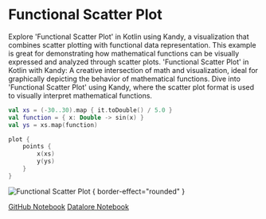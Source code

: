 # Functional Scatter Plot

<web-summary>
Explore 'Functional Scatter Plot' in Kotlin using Kandy, a visualization that combines scatter plotting with functional data representation.
This example is great for demonstrating how mathematical functions can be visually expressed and analyzed through scatter plots.
</web-summary>

<card-summary>
'Functional Scatter Plot' in Kotlin with Kandy: A creative intersection of math and visualization, ideal for graphically depicting the behavior of mathematical functions.
</card-summary>

<link-summary>
Dive into 'Functional Scatter Plot' using Kandy,
where the scatter plot format is used to visually interpret mathematical functions.
</link-summary>


<!---IMPORT org.jetbrains.kotlinx.kandy.letsplot.samples.Points-->

<!---FUN functional_scatter_plot-->

```kotlin
val xs = (-30..30).map { it.toDouble() / 5.0 }
val function = { x: Double -> sin(x) }
val ys = xs.map(function)

plot {
    points {
        x(xs)
        y(ys)
    }
}
```

<!---END-->

![Functional Scatter Plot](functional_scatter_plot.svg) { border-effect="rounded" }

<seealso style="cards">
       <category ref="example-ktnb">
           <a href="https://github.com/Kotlin/kandy/blob/main/examples/notebooks/lets-plot/samples/points/functional_scatter_plot.ipynb" summary="View the notebook on our GitHub repository">GitHub Notebook</a>
           <a href="https://datalore.jetbrains.com/report/static/KQKedA4jDrKu63O53gEN0z/uxcPBlCsOra5UmBUke0Dul" summary="Experiment with this example on Datalore">Datalore Notebook</a>
       </category>
</seealso>
